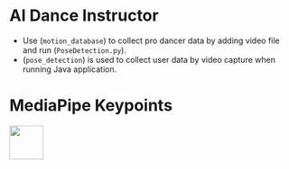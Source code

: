# AI Dance Instructor

- Use (`motion_database`) to collect pro dancer data by adding video file and run (`PoseDetection.py`).
- (`pose_detection`) is used to collect user data by video capture when running Java application.

# MediaPipe Keypoints
<img src="![MediaPipes-33-key-points-29](https://github.com/user-attachments/assets/a575d21d-4cb2-41a6-a4f2-d28780a52e4e)
" width="60" height="60"/>
